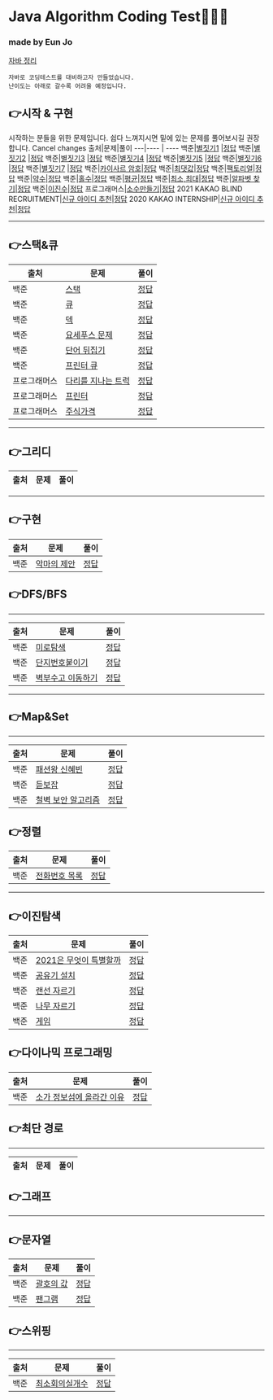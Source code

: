 # Java Algorithm Coding Test👩🏻‍💻
### made by Eun Jo
[자바 정리](https://github.com/corrvax/algorithm/blob/master/%EC%9E%90%EB%B0%94%20%EC%A0%95%EB%A6%AC.md)
~~~
자바로 코딩테스트를 대비하고자 만들었습니다.
난이도는 아래로 갈수록 어려울 예정입니다.
~~~
## 👉시작 & 구현
시작하는 분들을 위한 문제입니다. 쉽다 느껴지시면 밑에 있는 문제를 풀어보시길 권장합니다.
Cancel changes
출처|문제|풀이
---|---- | ---- 
백준|[별짓기1](https://www.acmicpc.net/problem/2438) |[정답](https://github.com/EJ-coding/algorithm/blob/master/src/implementation/Bj2438.java) 
백준|[별짓기2](https://www.acmicpc.net/problem/2439) |[정답](https://github.com/EJ-coding/algorithm/blob/master/src/implementation/Bj2439.java) 
백준|[별짓기3](https://www.acmicpc.net/problem/2440) |[정답](https://github.com/EJ-coding/algorithm/blob/master/src/implementation/Bj2440.java) 
백준|[별짓기4](https://www.acmicpc.net/problem/2441) |[정답](https://github.com/EJ-coding/algorithm/blob/master/src/implementation/Bj2441.java) 
백준|[별짓기5](https://www.acmicpc.net/problem/2442) |[정답](https://github.com/EJ-coding/algorithm/blob/master/src/implementation/Bj2442.java) 
백준|[별짓기6](https://www.acmicpc.net/problem/2443) |[정답](https://github.com/EJ-coding/algorithm/blob/master/src/implementation/Bj2443.java) 
백준|[별짓기7](https://www.acmicpc.net/problem/2444) |[정답](https://github.com/EJ-coding/algorithm/blob/master/src/implementation/Bj2444.java) 
백준|[카이사르 암호](https://www.acmicpc.net/problem/5598)|[정답](https://github.com/EJ-coding/algorithm/blob/master/src/implementation/Bj5598.java)
백준|[최댓값](https://www.acmicpc.net/problem/2562)|[정답](https://github.com/EJ-coding/algorithm/blob/master/src/implementation/Bj2562.java)
백준|[팩토리얼](https://www.acmicpc.net/problem/10872)|[정답](https://github.com/EJ-coding/algorithm/blob/master/src/implementation/Bj10872.java)
백준|[약수](https://www.acmicpc.net/problem/1037)|[정답](https://github.com/EJ-coding/algorithm/blob/master/src/implementation/Bj1037.java)
백준|[홀수](https://www.acmicpc.net/problem/2576)|[정답](https://github.com/EJ-coding/algorithm/blob/master/src/implementation/Bj2576.java)
백준|[평균](https://www.acmicpc.net/problem/1546)|[정답](https://github.com/EJ-coding/algorithm/blob/master/src/implementation/Bj1546.java)
백준|[최소,최대](https://www.acmicpc.net/problem/10818)|[정답](https://github.com/EJ-coding/algorithm/blob/master/src/implementation/Bj10818.java)
백준|[알파벳 찾기](https://www.acmicpc.net/problem/10809)|[정답](https://github.com/EJ-coding/algorithm/blob/master/src/implementation/Bj10809.java)
백준|[이진수](https://www.acmicpc.net/problem/3460)|[정답](https://github.com/EJ-coding/algorithm/blob/master/src/implementation/Bj3460.java)
프로그래머스|[소수만들기](https://programmers.co.kr/learn/courses/30/lessons/12977)|[정답](https://github.com/corrvax/algorithm/blob/master/src/implementation/Pro12977.java)
2021 KAKAO BLIND RECRUITMENT|[신규 아이디 추천](https://programmers.co.kr/learn/courses/30/lessons/72410)|[정답](https://github.com/corrvax/algorithm/blob/master/src/implementation/Pro71418.java)
2020 KAKAO INTERNSHIP|[신규 아이디 추천](https://programmers.co.kr/learn/courses/30/lessons/72410)|[정답](https://github.com/corrvax/algorithm/blob/master/src/implementation/Pro71418.java)


 ---
 ## 👉스택&큐
 출처|문제|풀이
 ---|----|----
 백준|[스택](https://www.acmicpc.net/problem/10828) | [정답](https://github.com/corrvax/algorithm/blob/master/src/Stack_Queue/Bj10828.java)
 백준|[큐](https://www.acmicpc.net/problem/10845) | [정답](https://github.com/corrvax/algorithm/blob/master/src/Stack_Queue/Bj10845.java)
 백준|[덱](https://www.acmicpc.net/problem/10866) | [정답](https://github.com/corrvax/algorithm/blob/master/src/Stack_Queue/Bj10866.java)
 백준|[요세푸스 문제](https://www.acmicpc.net/problem/1158) |[정답](https://github.com/corrvax/algorithm/blob/master/src/Stack_Queue/Bj1158.java)
 백준|[단어 뒤집기](https://www.acmicpc.net/problem/9093) | [정답](https://github.com/corrvax/algorithm/blob/master/src/Stack_Queue/Bj9093.java)
 백준|[프린터 큐](https://www.acmicpc.net/problem/1966) | [정답](https://github.com/corrvax/algorithm/blob/master/src/Stack_Queue/Bj1966.java)
 프로그래머스|[다리를 지나는 트럭](https://programmers.co.kr/learn/courses/30/lessons/42583)|[정답]()
 프로그래머스 |[프린터](https://programmers.co.kr/learn/courses/30/lessons/42587)|[정답]()
 프로그래머스|[주식가격](https://programmers.co.kr/learn/courses/30/lessons/42584)|[정답]()


---
##  👉그리디
 출처|문제|풀이
 ---|----|----


---
##  👉구현
 출처|문제|풀이
 ---|----|----
 백준|[악마의 제안](https://www.acmicpc.net/problem/23972)|[정답](https://github.com/corrvax/algorithm/blob/master/src/implementation/Bj23972.java)

##  👉DFS/BFS
---
 출처|문제|풀이
 ---|----|----
 백준|[미로탐색](https://www.acmicpc.net/problem/2178)|[정답](https://github.com/corrvax/algorithm/blob/master/src/DFS_BFS/Bj2178.java)
 백준|[단지번호붙이기](https://www.acmicpc.net/problem/2667)|[정답](https://github.com/corrvax/algorithm/blob/master/src/dfs_bfs/Bj2667.java)
 백준|[벽부수고 이동하기](https://www.acmicpc.net/problem/2206)|[정답](https://github.com/corrvax/algorithm/blob/master/src/dfs_bfs/Bj2206.java)
 
 ---
 ##  👉Map&Set
---
 출처|문제|풀이
 ---|----|----
 백준|[패션왕 신혜빈](https://www.acmicpc.net/problem/9375)|[정답](https://github.com/corrvax/algorithm/blob/master/src/map_set/Bj9375.java)
 백준|[듣보잡](https://www.acmicpc.net/problem/1764)|[정답](https://github.com/corrvax/algorithm/blob/master/src/map_set/Bj1764.java)
 백준|[철벽 보안 알고리즘](https://www.acmicpc.net/problem/9322)|[정답](https://github.com/corrvax/algorithm/blob/master/src/map_set/Bj9322.java)
 
##  👉정렬
 출처|문제|풀이
 ---|----|----
 백준|[전화번호 목록](https://www.acmicpc.net/problem/5052)|[정답](https://github.com/corrvax/algorithm/blob/master/src/sorting/Bj5052.java)
---
##  👉이진탐색
 출처|문제|풀이
 ---|----|----
 백준|[2021은 무엇이 특별할까](https://www.acmicpc.net/problem/24039)|[정답](https://github.com/corrvax/algorithm/blob/master/src/BinarySearch/Bj24039.java)
 백준|[공유기 설치](https://www.acmicpc.net/problem/2110)|[정답](https://github.com/corrvax/algorithm/blob/master/src/BinarySearch/Bj2110.java)
 백준|[랜선 자르기](https://www.acmicpc.net/problem/1654)|[정답](https://github.com/corrvax/algorithm/blob/master/src/BinarySearch/Bj1654.java)
 백준|[나무 자르기](https://www.acmicpc.net/problem/2805)|[정답](https://github.com/corrvax/algorithm/blob/master/src/BinarySearch/Bj2805.java)
 백준|[게임](https://www.acmicpc.net/problem/1072)|[정답](https://github.com/corrvax/algorithm/blob/master/src/BinarySearch/Bj1072.java)
 
 
##  👉다이나믹 프로그래밍
 출처|문제|풀이
 ---|----|----
 백준|[소가 정보섬에 올라간 이유](https://www.acmicpc.net/problem/17128)|[정답](https://github.com/corrvax/algorithm/blob/master/src/DynamicPrograming/Bj17128.java)
##  👉최단 경로
---
 출처|문제|풀이
 ---|----|----
##  👉그래프
---
##  👉문자열
 출처|문제|풀이
 ---|----|----
 백준|[괄호의 값](https://www.acmicpc.net/problem/2504)|[정답](https://github.com/corrvax/algorithm/blob/master/src/StringHandle/Bj2504.java)
 백준|[팬그램](https://www.acmicpc.net/problem/10384)|[정답](https://github.com/corrvax/algorithm/blob/master/src/string_handle/Bj10384.java)
 
 ##  👉스위핑
---
 출처|문제|풀이
 ---|----|----
 백준|[최소회의실개수](https://www.acmicpc.net/problem/19598)|[정답](https://github.com/corrvax/algorithm/blob/master/src/LineSweeping/Bj19598.java)
